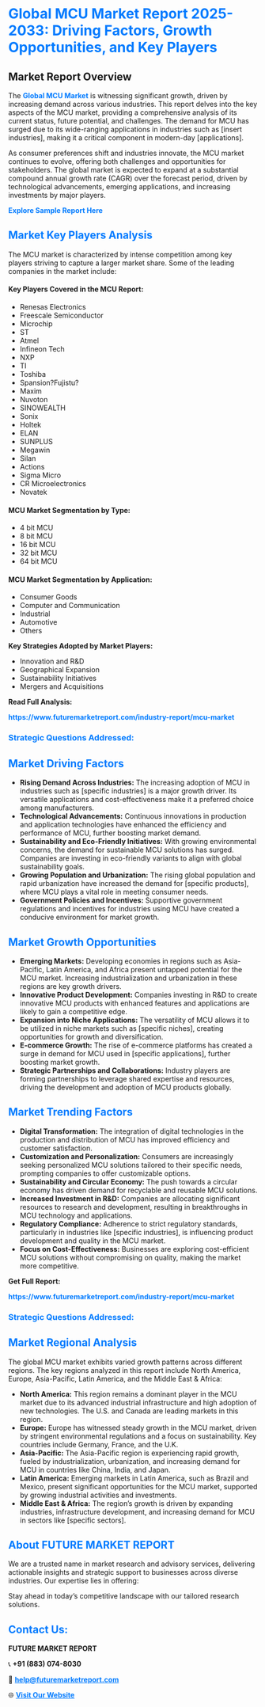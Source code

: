 <h1 style="color: #007BFF;">Global MCU Market Report 2025-2033: Driving Factors, Growth Opportunities, and Key Players</h1>

<section id="overview">
<h2>Market Report Overview</h2>
<p>The <a href="https://www.futuremarketreport.com/industry-report/mcu-market" style="color: #007BFF; text-decoration: none;"><strong>Global MCU Market</strong></a> is witnessing significant growth, driven by increasing demand across various industries. This report delves into the key aspects of the MCU market, providing a comprehensive analysis of its current status, future potential, and challenges. The demand for MCU has surged due to its wide-ranging applications in industries such as [insert industries], making it a critical component in modern-day [applications].</p>
<p>As consumer preferences shift and industries innovate, the MCU market continues to evolve, offering both challenges and opportunities for stakeholders. The global market is expected to expand at a substantial compound annual growth rate (CAGR) over the forecast period, driven by technological advancements, emerging applications, and increasing investments by major players.</p>
</section>

<section id="overview">
<p><a href="https://www.futuremarketreport.com/request-sample/reportId=96717" style="color: #007BFF; text-decoration: none;"><strong>Explore Sample Report Here</strong></a></p>
</section>

<section id="key-players">
<h2 style="color: #007BFF;">Market Key Players Analysis</h2>
<p>The MCU market is characterized by intense competition among key players striving to capture a larger market share. Some of the leading companies in the market include:</p>
<h4>Key Players Covered in the MCU Report:</h4>
<ul><li>Renesas Electronics</li><li>Freescale Semiconductor</li><li>Microchip</li><li>ST</li><li>Atmel</li><li>Infineon Tech</li><li>NXP</li><li>TI</li><li>Toshiba</li><li>Spansion?Fujistu?</li><li>Maxim</li><li>Nuvoton</li><li>SINOWEALTH</li><li>Sonix</li><li>Holtek</li><li>ELAN</li><li>SUNPLUS</li><li>Megawin</li><li>Silan</li><li>Actions</li><li>Sigma Micro</li><li>CR Microelectronics</li><li>Novatek</li></ul>
<h4>MCU Market Segmentation by Type:</h4>
<ul><li>4 bit MCU</li><li>8 bit MCU</li><li>16 bit MCU</li><li>32 bit MCU</li><li>64 bit MCU</li></ul>

<h4>MCU Market Segmentation by Application:</h4>
<ul><li>Consumer Goods</li><li>Computer and Communication</li><li>Industrial</li><li>Automotive</li><li>Others</li></ul>
<p><strong>Key Strategies Adopted by Market Players:</strong></p>
<ul>
<li>Innovation and R&D</li>
<li>Geographical Expansion</li>
<li>Sustainability Initiatives</li>
<li>Mergers and Acquisitions</li>
</ul>
</section>

<section>
<p><strong>Read Full Analysis: </strong></p><a href="https://www.futuremarketreport.com/industry-report/mcu-market" style="color: #007BFF; text-decoration: none;"><strong>https://www.futuremarketreport.com/industry-report/mcu-market</strong></a>
<h3 style="color: #007BFF;">Strategic Questions Addressed:</h3>
</section>

<section id="driving-factors">
<h2 style="color: #007BFF;">Market Driving Factors</h2>
<ul>
<li><strong>Rising Demand Across Industries:</strong> The increasing adoption of MCU in industries such as [specific industries] is a major growth driver. Its versatile applications and cost-effectiveness make it a preferred choice among manufacturers.</li>
<li><strong>Technological Advancements:</strong> Continuous innovations in production and application technologies have enhanced the efficiency and performance of MCU, further boosting market demand.</li>
<li><strong>Sustainability and Eco-Friendly Initiatives:</strong> With growing environmental concerns, the demand for sustainable MCU solutions has surged. Companies are investing in eco-friendly variants to align with global sustainability goals.</li>
<li><strong>Growing Population and Urbanization:</strong> The rising global population and rapid urbanization have increased the demand for [specific products], where MCU plays a vital role in meeting consumer needs.</li>
<li><strong>Government Policies and Incentives:</strong> Supportive government regulations and incentives for industries using MCU have created a conducive environment for market growth.</li>
</ul>
</section>

<section id="growth-opportunities">
<h2 style="color: #007BFF;">Market Growth Opportunities</h2>
<ul>
<li><strong>Emerging Markets:</strong> Developing economies in regions such as Asia-Pacific, Latin America, and Africa present untapped potential for the MCU market. Increasing industrialization and urbanization in these regions are key growth drivers.</li>
<li><strong>Innovative Product Development:</strong> Companies investing in R&D to create innovative MCU products with enhanced features and applications are likely to gain a competitive edge.</li>
<li><strong>Expansion into Niche Applications:</strong> The versatility of MCU allows it to be utilized in niche markets such as [specific niches], creating opportunities for growth and diversification.</li>
<li><strong>E-commerce Growth:</strong> The rise of e-commerce platforms has created a surge in demand for MCU used in [specific applications], further boosting market growth.</li>
<li><strong>Strategic Partnerships and Collaborations:</strong> Industry players are forming partnerships to leverage shared expertise and resources, driving the development and adoption of MCU products globally.</li>
</ul>
</section>

<section id="trending-factors">
<h2 style="color: #007BFF;">Market Trending Factors</h2>
<ul>
<li><strong>Digital Transformation:</strong> The integration of digital technologies in the production and distribution of MCU has improved efficiency and customer satisfaction.</li>
<li><strong>Customization and Personalization:</strong> Consumers are increasingly seeking personalized MCU solutions tailored to their specific needs, prompting companies to offer customizable options.</li>
<li><strong>Sustainability and Circular Economy:</strong> The push towards a circular economy has driven demand for recyclable and reusable MCU solutions.</li>
<li><strong>Increased Investment in R&D:</strong> Companies are allocating significant resources to research and development, resulting in breakthroughs in MCU technology and applications.</li>
<li><strong>Regulatory Compliance:</strong> Adherence to strict regulatory standards, particularly in industries like [specific industries], is influencing product development and quality in the MCU market.</li>
<li><strong>Focus on Cost-Effectiveness:</strong> Businesses are exploring cost-efficient MCU solutions without compromising on quality, making the market more competitive.</li>
</ul>
</section>

<section>
<p><strong>Get Full Report: </strong></p><a href="https://www.futuremarketreport.com/industry-report/mcu-market" style="color: #007BFF; text-decoration: none;"><strong>https://www.futuremarketreport.com/industry-report/mcu-market</strong></a>
<h3 style="color: #007BFF;">Strategic Questions Addressed:</h3>
</section>


<section id="regional-analysis">
<h2 style="color: #007BFF;">Market Regional Analysis</h2>
<p>The global MCU market exhibits varied growth patterns across different regions. The key regions analyzed in this report include North America, Europe, Asia-Pacific, Latin America, and the Middle East & Africa:</p>
<ul>
<li><strong>North America:</strong> This region remains a dominant player in the MCU market due to its advanced industrial infrastructure and high adoption of new technologies. The U.S. and Canada are leading markets in this region.</li>
<li><strong>Europe:</strong> Europe has witnessed steady growth in the MCU market, driven by stringent environmental regulations and a focus on sustainability. Key countries include Germany, France, and the U.K.</li>
<li><strong>Asia-Pacific:</strong> The Asia-Pacific region is experiencing rapid growth, fueled by industrialization, urbanization, and increasing demand for MCU in countries like China, India, and Japan.</li>
<li><strong>Latin America:</strong> Emerging markets in Latin America, such as Brazil and Mexico, present significant opportunities for the MCU market, supported by growing industrial activities and investments.</li>
<li><strong>Middle East & Africa:</strong> The region’s growth is driven by expanding industries, infrastructure development, and increasing demand for MCU in sectors like [specific sectors].</li>
</ul>
</section>

<footer>
<h2 style="color: #007BFF;">About FUTURE MARKET REPORT</h2>
<p>We are a trusted name in market research and advisory services, delivering actionable insights and strategic support to businesses across diverse industries. Our expertise lies in offering:</p>

<p>Stay ahead in today’s competitive landscape with our tailored research solutions.</p>

<h2 style="color: #007BFF;">Contact Us:</h2>
<p><strong>FUTURE MARKET REPORT</strong></p>
<p>📞 <strong>+91 (883) 074-8030</strong></p>
<p>📧 <strong><a href="mailto:help@futuremarketreport.com" style="color: #007BFF;">help@futuremarketreport.com</a></strong></p>
<p>🌐 <strong><a href="https://www.futuremarketreport.com/" style="color: #007BFF;">Visit Our Website</a></strong></p>
</footer>
